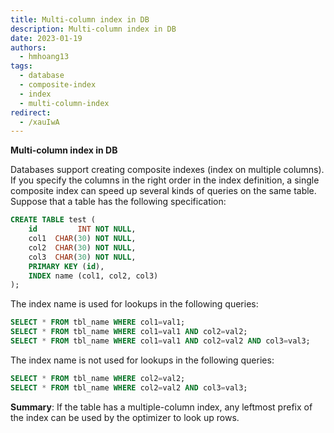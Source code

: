 ```yaml
---
title: Multi-column index in DB
description: Multi-column index in DB
date: 2023-01-19
authors:
  - hmhoang13
tags:
  - database
  - composite-index
  - index
  - multi-column-index
redirect:
  - /xauIwA
---
```


**Multi-column index in DB**

Databases support creating composite indexes (index on multiple columns). If you specify the columns in the right order in the index definition, a single composite index can speed up several kinds of queries on the same table.
Suppose that a table has the following specification:

```sql
CREATE TABLE test (
    id         INT NOT NULL,
    col1  CHAR(30) NOT NULL,
    col2  CHAR(30) NOT NULL,
    col3  CHAR(30) NOT NULL,
    PRIMARY KEY (id),
    INDEX name (col1, col2, col3)
);
```

The index name is used for lookups in the following queries:

```sql
SELECT * FROM tbl_name WHERE col1=val1;
SELECT * FROM tbl_name WHERE col1=val1 AND col2=val2;
SELECT * FROM tbl_name WHERE col1=val1 AND col2=val2 AND col3=val3;
```

The index name is not used for lookups in the following queries:

```sql
SELECT * FROM tbl_name WHERE col2=val2;
SELECT * FROM tbl_name WHERE col2=val2 AND col3=val3;
```

**Summary**: If the table has a multiple-column index, any leftmost prefix of the index can be used by the optimizer to look up rows.
